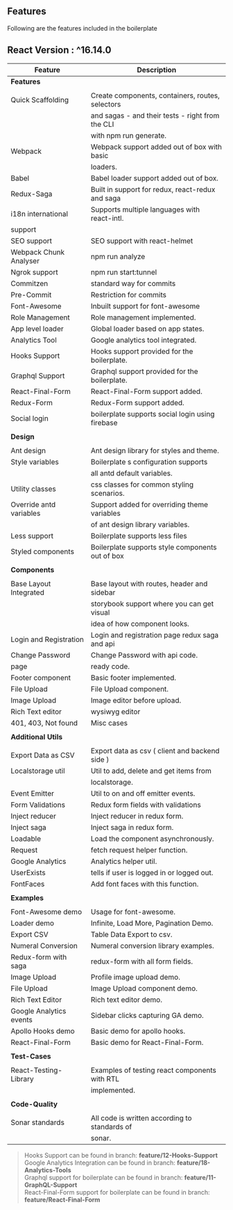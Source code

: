 ## Features
Following are the features included in the boilerplate
## React Version : ^16.14.0
| Feature                 | Description                                     |
| ----------------------- | ----------------------------------------------- |
| **Features**            |                                                 |
|                         |                                                 |
| Quick Scaffolding       | Create components, containers, routes, selectors| 
|                         | and sagas - and their tests - right from the CLI|
|                         | with npm run generate.                          |
| Webpack                 | Webpack support added out of box with basic     |
|                         | loaders.                                        |
| Babel                   | Babel loader support added out of box.          |
| Redux-Saga              | Built in support for redux, react-redux and saga|
| i18n international      | Supports multiple languages with react-intl.    |
| support                 |                                                 |
| SEO support             | SEO support with react-helmet                   |
| Webpack Chunk Analyser  | npm run analyze                                 |
| Ngrok support           | npm run start:tunnel                            |
| Commitzen               | standard way for commits                        |
| Pre-Commit              | Restriction for commits                         |
| Font-Awesome            | Inbuilt support for font-awesome                |
| Role Management         | Role management implemented.                    |
| App level loader        | Global loader based on app states.              |
| Analytics Tool          | Google analytics tool integrated.               |
| Hooks Support           | Hooks support provided for the boilerplate.     |
| Graphql Support         | Graphql support provided for the boilerplate.   |
| React-Final-Form        | React-Final-Form support added.                 |
| Redux-Form              | Redux-Form support added.                       |
| Social login            | boilerplate supports social login using firebase|
|                         |                                                 |
| **Design**              |                                                 |
|                         |                                                 |
| Ant design              | Ant design library for styles and theme.        | 
| Style variables         | Boilerplate s configuration supports            |
|                         | all antd default variables.                     |
| Utility classes         | css classes for common styling scenarios.       |
| Override antd variables | Support added for overriding theme variables    |
|                         | of ant design library variables.                |
| Less support            | Boilerplate supports less files                 |
| Styled components       | Boilerplate supports style components out of box|
|                         |                                                 |
| **Components**          |                                                 |
|                         |                                                 |
| Base Layout Integrated  | Base layout with routes, header and sidebar     |                         | Storybook support       | Every component made in boilerplate has         |
|                         | storybook support where you can get visual      |
|                         | idea of how component looks.                    |
| Login and Registration  | Login and registration page redux saga and api  |
| Change Password         | Change Password with api code.                  |
| page                    | ready code.                                     |
| Footer component        | Basic footer implemented.                       |
| File Upload             | File Upload component.                          |
| Image Upload            | Image editor before upload.                     |
| Rich Text editor        | wysiwyg editor                                  |
| 401, 403, Not found     | Misc cases                                      |
|                         |                                                 |
| **Additional Utils**    |                                                 |
|                         |                                                 |
| Export Data as CSV      | Export data as csv ( client and backend side )  |                         | Numeral Conversion      | Numeral js library added for all numeric actions|   
| Localstorage util       | Util to add, delete and get items from          |
|                         | localstorage.                                   |
| Event Emitter           | Util to on and off emitter events.              |
| Form Validations        | Redux form fields with validations              |
| Inject reducer          | Inject reducer in redux form.                   |
| Inject saga             | Inject saga in redux form.                      |
| Loadable                | Load the component asynchronously.              |
| Request                 | fetch request helper function.                  |
| Google Analytics        | Analytics helper util.                          |
| UserExists              | tells if user is logged in or logged out.       |
| FontFaces               | Add font faces with this function.              |
|                         |                                                 |
| **Examples**            |                                                 |
|                         |                                                 |
| Font-Awesome demo       | Usage for font-awesome.                         |
| Loader demo             | Infinite, Load More, Pagination Demo.           |
| Export CSV              | Table Data Export to csv.                       |
| Numeral Conversion      | Numeral conversion library examples.            |
| Redux-form with saga    | redux-form with all form fields.                |
| Image Upload            | Profile image upload demo.                      |
| File Upload             | Image Upload component demo.                    |
| Rich Text Editor        | Rich text editor demo.                          |
| Google Analytics events | Sidebar clicks capturing GA demo.               |
| Apollo Hooks demo       | Basic demo for apollo hooks.                    |
| React-Final-Form        | Basic demo  for React-Final-Form.               |
|                         |                                                 |
| **Test-Cases**          |                                                 |
|                         |                                                 |
| React-Testing-Library   | Examples of testing react components with RTL   |
|                         | implemented.                                    |
|                         |                                                 |
| **Code-Quality**        |                                                 |
|                         |                                                 |
| Sonar standards         | All code is written according to standards of   |
|                         | sonar.                                          |

> Hooks Support can be found in branch:  **feature/12-Hooks-Support**  <br />
> Google Analytics Integration can be found in branch:  **feature/18-Analytics-Tools** <br />
> Graphql support for boilerplate can be found in branch:  **feature/11-GraphQL-Support** <br />
> React-Final-Form support for boilerplate can be found in branch:  **feature/React-Final-Form** 
